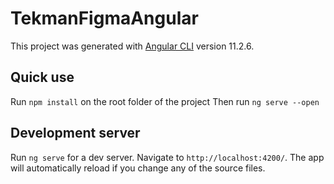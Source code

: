 # TekmanFigmaAngular

This project was generated with [Angular CLI](https://github.com/angular/angular-cli) version 11.2.6.

## Quick use

Run `npm install` on the root folder of the project
Then run `ng serve --open`

## Development server

Run `ng serve` for a dev server. Navigate to `http://localhost:4200/`. The app will automatically reload if you change any of the source files.

